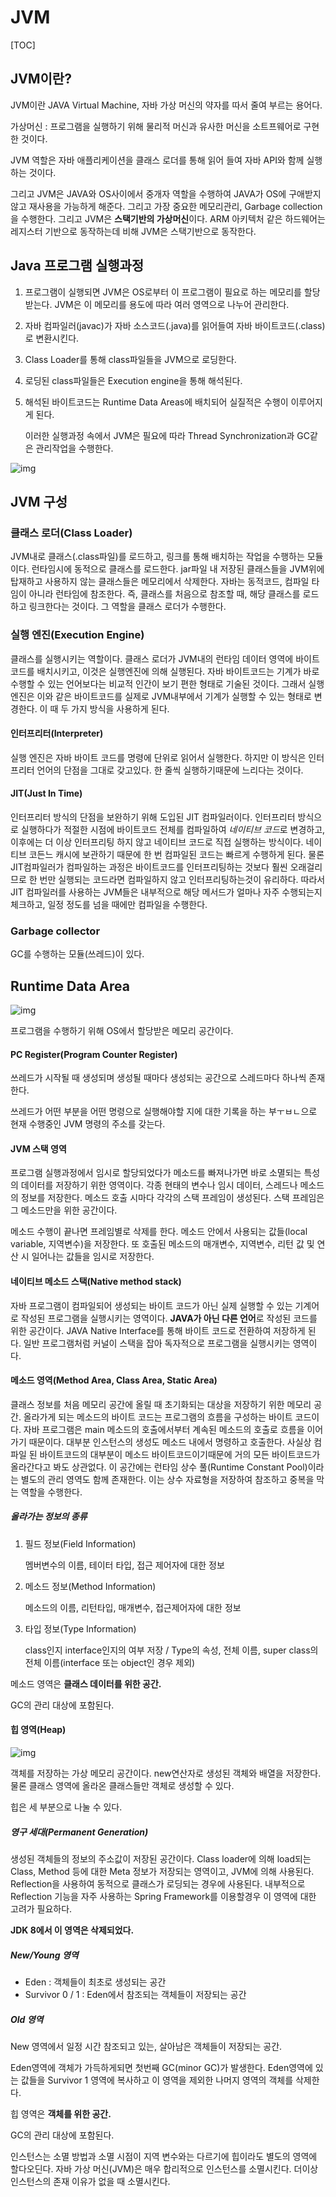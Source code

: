 # JVM

[TOC]

## JVM이란?

JVM이란 JAVA Virtual Machine, 자바 가상 머신의 약자를 따서 줄여 부르는 용어다.

가상머신 : 프로그램을 실행하기 위해 물리적 머신과 유사한 머신을 소트프웨어로 구현한 것이다.

JVM 역할은 자바 애플리케이션을 클래스 로더를 통해 읽어 들여 자바 API와 함께 실행하는 것이다. 

그리고 JVM은 JAVA와 OS사이에서 중개자 역할을 수행하여 JAVA가 OS에 구애받지 않고 재사용을 가능하게 해준다. 그리고 가장 중요한 메모리관리, Garbage collection을 수행한다. 그리고 JVM은 **스택기반의 가상머신**이다. ARM 아키텍처 같은 하드웨어는 레지스터 기반으로 동작하는데 비해 JVM은 스택기반으로 동작한다.



## Java 프로그램 실행과정

1. 프로그램이 실행되면 JVM은 OS로부터 이 프로그램이 필요로 하는 메모리를 할당받는다. JVM은 이 메모리를 용도에 따라 여러 영역으로 나누어 관리한다.

2. 자바 컴파일러(javac)가 자바 소스코드(.java)를 읽어들여 자바 바이트코드(.class)로 변환시킨다.

3. Class Loader를 통해 class파일들을 JVM으로 로딩한다.

4. 로딩된 class파일들은 Execution engine을 통해 해석된다.

5. 해석된 바이트코드는 Runtime Data Areas에 배치되어 실질적은 수행이 이루어지게 된다.

   이러한 실행과정 속에서 JVM은 필요에 따라 Thread Synchronization과 GC같은 관리작업을 수행한다.

![img](https://t1.daumcdn.net/cfile/tistory/25616D45576B854C3F)



## JVM 구성

### 클래스 로더(Class Loader)

JVM내로 클래스(.class파일)를 로드하고, 링크를 통해 배치하는 작업을 수행하는 모듈이다. 런타임시에 동적으로 클래스를 로드한다. jar파일 내 저장된 클래스들을 JVM위에 탑재하고 사용하지 않는 클래스들은 메모리에서 삭제한다. 자바는 동적코드, 컴파일 타임이 아니라 런타임에 참조한다. 즉, 클래스를 처음으로 참조할 때, 해당 클래스를 로드하고 링크한다는 것이다. 그 역할을 클래스 로더가 수행한다.

### 실행 엔진(Execution Engine)

클래스를 실행시키는 역할이다. 클래스 로더가 JVM내의 런타임 데이터 영역에 바이트 코드를 배치시키고, 이것은 실행엔진에 의해 실행된다. 자바 바이트코드는 기계가 바로 수행할 수 있는 언어보다는 비교적 인간이 보기 편한 형태로 기술된 것이다. 그래서 실행 엔진은 이와 같은 바이트코드를 실제로 JVM내부에서 기계가 실행할 수 있는 형태로 변경한다. 이 때 두 가지 방식을 사용하게 된다.

#### 인터프리터(Interpreter)

실행 엔진은 자바 바이트 코드를 명령에 단위로 읽어서 실행한다. 하지만 이 방식은 인터프리터 언어의 단점을 그대로 갖고있다. 한 줄씩 실행하기때문에 느리다는 것이다.

#### JIT(Just In Time)

인터프리터 방식의 단점을 보완하기 위해 도입된 JIT 컴파일러이다. 인터프리터 방식으로 실행하다가 적절한 시점에 바이트코드 전체를 컴파일하여 *네이티브 코드*로 변경하고, 이후에는 더 이상 인터프리팅 하지 않고 네이티브 코드로 직접 실행하는 방식이다. 네이티브 코든느 캐시에 보관하기 때문에 한 번 컴파일된 코드는 빠르게 수행하게 된다. 물론 JIT컴파일러가 컴파일하는 과정은 바이트코드를 인터프리팅하는 것보다 훨씬 오래걸리므로 한 번만 실행되는 코드라면 컴파일하지 않고 인터프리팅하는것이 유리하다. 따라서 JIT 컴파일러를 사용하는 JVM들은 내부적으로 해당 메서드가 얼마나 자주 수행되는지 체크하고, 일정 정도를 넘을 때에만 컴파일을 수행한다.

### Garbage collector

GC를 수행하는 모듈(쓰레드)이 있다.



## Runtime Data Area

![img](https://t1.daumcdn.net/cfile/tistory/275A103F576B85550D)

프로그램을 수행하기 위해 OS에서 할당받은 메모리 공간이다.

#### PC Register(Program Counter Register)

쓰레드가 시작될 때 생성되며 생성될 때마다 생성되는 공간으로 스레드마다 하나씩 존재한다.

쓰레드가 어떤 부분을 어떤 명령으로 실행해야할 지에 대한 기록을 하는 부ㅜㅂㄴ으로 현재 수행중인 JVM 명령의 주소를 갖는다.

#### JVM 스택 영역

프로그램 실행과정에서 임시로 할당되었다가 메소드를 빠져나가면 바로 소멸되는 특성의 데이터를 저장하기 위한 영역이다. 각종 현태의 변수나 임시 데이터, 스레드나 메소드의 정보를 저장한다. 메소드 호출 시마다 각각의 스택 프레임이 생성된다. 스택 프레임은 그 메소드만을 위한 공간이다.

메소드 수행이 끝나면 프레임별로 삭제를 한다. 메소드 안에서 사용되는 값들(local variable, 지역변수)을 저장한다. 또 호출된 메소드의 매개변수, 지역변수, 리턴 값 및 연산 시 일어나는 값들을 임시로 저장한다.

#### 네이티브 메소드 스택(Native method stack)

자바 프로그램이 컴파일되어 생성되는 바이트 코드가 아닌 실제 실행할 수 있는 기계어로 작성된 프로그램을 실행시키는 영역이다.  **JAVA가 아닌 다른 언어**로 작성된 코드를 위한 공간이다. JAVA Native Interface를 통해 바이트 코드로 전환하여 저장하게 된다. 일반 프로그램처럼 커널이 스택을 잡아 독자적으로 프로그램을 실행시키는 영역이다.

#### 메소드 영역(Method Area, Class Area, Static Area)

클래스 정보를 처음 메모리 공간에 올릴 때 초기화되는 대상을 저장하기 위한 메모리 공간. 올라가게 되는 메소드의 바이트 코드는 프로그램의 흐름을 구성하는 바이트 코드이다. 자바 프로그램은 main 메소드의 호출에서부터 계속된 메소드의 호출로 흐름을 이어가기 때문이다. 대부분 인스턴스의 생성도 메소드 내에서 명령하고 호출한다. 사실상 컴파일 된 바이트코드의 대부분이 메소드 바이트코드이기때문에 거의 모든 바이트코드가 올라간다고 봐도 상관없다. 이 공간에는 런타임 상수 풀(Runtime Constant Pool)이라는 별도의 관리 영역도 함께 존재한다. 이는 상수 자료형을 저장하여 참조하고 중복을 막는 역할을 수행한다.

##### 올라가는 정보의 종류

1. 필드 정보(Field Information)

   멤버변수의 이름, 테이터 타입, 접근 제어자에 대한 정보

2. 메소드 정보(Method Information)

   메소드의 이름, 리턴타입, 매개변수, 접근제어자에 대한 정보

3. 타입 정보(Type Information)

   class인지 interface인지의 여부 저장 / Type의 속성, 전체 이름, super class의 전체 이름(interface 또는 object인 경우 제외)



메소드 영역은 **클래스 데이터를 위한 공간.**

GC의 관리 대상에 포함된다.

#### 힙 영역(Heap)

![img](https://t1.daumcdn.net/cfile/tistory/266E283B576B8E060B)

객체를 저장하는 가상 메모리 공간이다. new연산자로 생성된 객체와 배열을 저장한다. 물론 클래스 영역에 올라온 클래스들만 객체로 생성할 수 있다.

힙은 세 부분으로 나눌 수 있다.

##### 영구 세대(Permanent Generation)

생성된 객체들의 정보의 주소값이 저장된 공간이다. Class loader에 의해 load되는 Class, Method 등에 대한 Meta 정보가 저장되는 영역이고, JVM에 의해 사용된다. Reflection을 사용하여 동적으로 클래스가 로딩되는 경우에 사용된다. 내부적으로 Reflection 기능을 자주 사용하는 Spring Framework를 이용할경우 이 영역에 대한 고려가 필요하다.

**JDK 8에서 이 영역은 삭제되었다.**

##### New/Young 영역

- Eden : 객체들이 최초로 생성되는 공간
- Survivor 0 / 1 : Eden에서 참조되는 객체들이 저장되는 공간

##### Old 영역

New 영역에서 일정 시간 참조되고 있는, 살아남은 객체들이 저장되는 공간.

Eden영역에 객체가 가득하게되면 첫번째 GC(minor GC)가 발생한다. Eden영역에 있는 값들을 Survivor 1 영역에 복사하고 이 영역을 제외한 나머지 영역의 객체를 삭제한다.



힙 영역은 **객체를 위한 공간.**

GC의 관리 대상에 포함된다.



인스턴스는 소멸 방법과 소멸 시점이 지역 변수와는 다르기에 힙이라도 별도의 영역에 할다오딘다. 자바 가상 머신(JVM)은 매우 합리적으로 인스턴스를 소멸시킨다. 더이상 인스턴스의 존재 이유가 없을 때 소멸시킨다.

